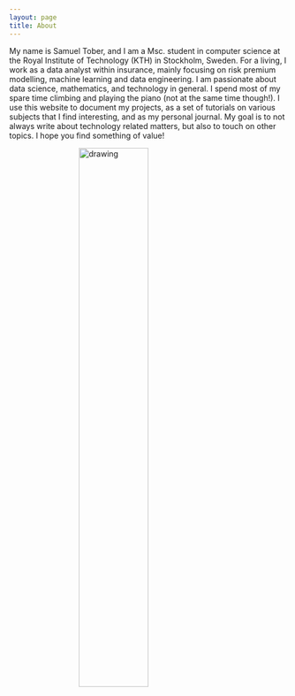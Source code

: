 ```yaml
---
layout: page
title: About
---
```


My name is Samuel Tober, and I am a Msc. student in computer science at the Royal Institute of Technology (KTH) in Stockholm, Sweden. For a living, I work as a data analyst within insurance, mainly focusing on risk premium modelling, machine learning and data engineering. I am passionate about data science, mathematics, and technology in general. I spend most of my spare time climbing and playing the piano (not at the same time though!). I use this website to document my projects, as a set of tutorials on various subjects that I find interesting, and as my personal journal. My goal is to not always write about technology related matters, but also to touch on other topics. I hope you find something of value!

<style>
img {
  display: block;
  margin-left: auto;
  margin-right: auto;
}
</style>

<img src="https://samueltober.github.io/my-blog/assets/images/me.png" alt="drawing" width="500" style="width:50%;"/> 
